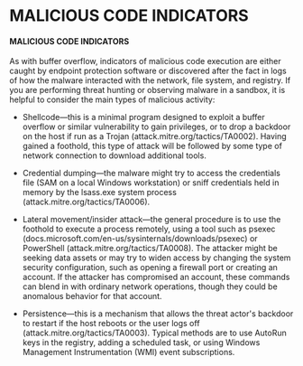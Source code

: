 # MALICIOUS CODE INDICATORS

#### MALICIOUS CODE INDICATORS

As with buffer overflow, indicators of malicious code execution are either caught by endpoint protection software or discovered after the fact in logs of how the malware interacted with the network, file system, and registry. If you are performing threat hunting or observing malware in a sandbox, it is helpful to consider the main types of malicious activity:

  
-   Shellcode—this is a minimal program designed to exploit a buffer overflow or similar vulnerability to gain privileges, or to drop a backdoor on the host if run as a Trojan (attack.mitre.org/tactics/TA0002). Having gained a foothold, this type of attack will be followed by some type of network connection to download additional tools.
  
-   Credential dumping—the malware might try to access the credentials file (SAM on a local Windows workstation) or sniff credentials held in memory by the lsass.exe system process (attack.mitre.org/tactics/TA0006).
  
-   Lateral movement/insider attack—the general procedure is to use the foothold to execute a process remotely, using a tool such as psexec (docs.microsoft.com/en-us/sysinternals/downloads/psexec) or PowerShell (attack.mitre.org/tactics/TA0008). The attacker might be seeking data assets or may try to widen access by changing the system security configuration, such as opening a firewall port or creating an account. If the attacker has compromised an account, these commands can blend in with ordinary network operations, though they could be anomalous behavior for that account.
  
-   Persistence—this is a mechanism that allows the threat actor's backdoor to restart if the host reboots or the user logs off (attack.mitre.org/tactics/TA0003). Typical methods are to use AutoRun keys in the registry, adding a scheduled task, or using Windows Management Instrumentation (WMI) event subscriptions.